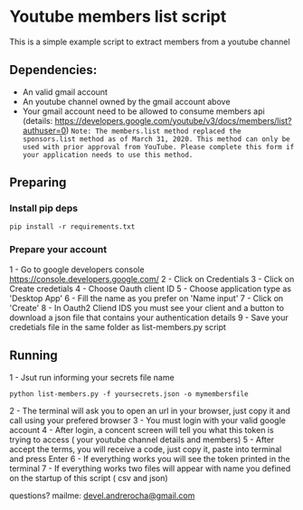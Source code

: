 # Youtube members list script

This is a simple example script to extract members from a youtube channel

## Dependencies:
 - An valid gmail account 
 - An youtube channel owned by the gmail account above
 - Your gmail account need to be allowed to consume members api (details: https://developers.google.com/youtube/v3/docs/members/list?authuser=0)
   `Note: The members.list method replaced the sponsors.list method as of March 31, 2020. This method can only be used with prior approval from YouTube. Please complete this form if your application needs to use this method.`

## Preparing
### Install pip deps
```
pip install -r requirements.txt
```

### Prepare your account
1 - Go to google developers console
    https://console.developers.google.com/
2 - Click on Credentials
3 - Click on Create credetials
4 - Choose Oauth client ID
5 - Choose application type as 'Desktop App'
6 - Fill the name as you prefer on 'Name input'
7 - Click on 'Create'
8 - In Oauth2 Cliend IDS you must see your client and a button to download a json file that contains your authentication details
9 - Save your credetials file in the same folder as list-members.py script


## Running
1 - Jsut run informing your secrets file name
```
python list-members.py -f yoursecrets.json -o mymembersfile
```

2 - The terminal will ask you to open an url in your browser, just copy it and call using your prefered browser
3 - You must login with your valid google account
4 - After login, a concent screen will tell you what this token is trying to access ( your youtube channel details and members)
5 - After accept the terms, you will receive a code, just copy it, paste into terminal and press Enter
6 - If everything works you will see the token printed in the terminal
7 - If everything works two files will appear with name you defined on the startup of this script ( csv and json)

questions?
mailme: devel.andrerocha@gmail.com